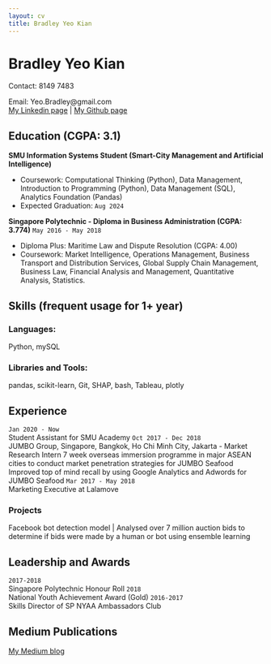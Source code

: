 ```yaml
---
layout: cv
title: Bradley Yeo Kian
---
```

# Bradley Yeo Kian

Contact: 8149 7483
  </div>
Email: Yeo.Bradley@gmail.com
<div id="webaddress">
<a href=https://www.linkedin.com/in/bradleyyeokian>My Linkedin page</a>
| <a href="https://github.com/BradleyYeo">My Github page</a>
</div>

## Education (CGPA: 3.1)
**SMU Information Systems Student (Smart-City Management and Artificial Intelligence)**
- Coursework: Computational Thinking (Python),  Data Management,  
Introduction to Programming (Python), Data Management (SQL), Analytics Foundation (Pandas)
- Expected Graduation: `Aug 2024`
  </div>

**Singapore Polytechnic - Diploma in Business Administration (CGPA: 3.774)**
`May 2016 - May 2018`
- Diploma Plus: Maritime Law and Dispute Resolution (CGPA: 4.00)
- Coursework:  Market Intelligence, Operations Management, Business Transport and Distribution Services, Global Supply Chain Management, Business Law, Financial Analysis and Management, Quantitative Analysis, Statistics.

## Skills (frequent usage for 1+ year)
### Languages:  
Python, mySQL
### Libraries and Tools:
pandas, scikit-learn, Git, SHAP, bash, Tableau, plotly

## Experience
`Jan 2020 - Now`<br>
Student Assistant for SMU Academy
`Oct 2017 - Dec 2018`<br>
JUMBO Group, Singapore, Bangkok, Ho Chi Minh City, Jakarta - Market Research Intern
  7 week overseas immersion programme in major ASEAN cities to conduct market penetration strategies for JUMBO Seafood
  Improved top of mind recall by using Google Analytics and Adwords for JUMBO Seafood
`Mar 2017 - May 2018`<br>
Marketing Executive at Lalamove

### Projects

Facebook bot detection model | Analysed over 7 million auction bids to determine if bids were made by a human or bot using ensemble learning

## Leadership and Awards
`2017-2018`<br>
Singapore Polytechnic Honour Roll 
`2018`<br>
National Youth Achievement Award (Gold)
`2016-2017`<br>
Skills Director of SP NYAA Ambassadors Club

## Medium Publications
<a href=medium.com/@bradleyyeo>My Medium blog</a>

<!-- ### Footer

Last updated: Jan 2021 -->


